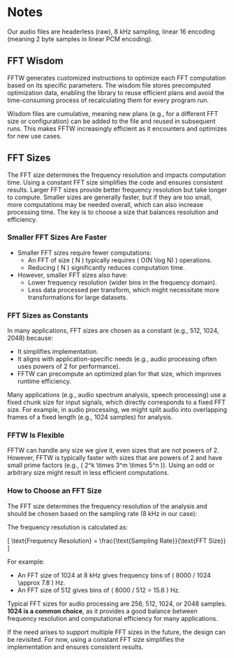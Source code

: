 # Notes

Our audio files are headerless (raw), 8 kHz sampling, linear 16 encoding (meaning 2 byte samples in linear PCM encoding).

## FFT Wisdom

FFTW generates customized instructions to optimize each FFT computation based on its specific parameters. The wisdom file stores precomputed optimization data, enabling the library to reuse efficient plans and avoid the time-consuming process of recalculating them for every program run.

Wisdom files are cumulative, meaning new plans (e.g., for a different FFT size or configuration) can be added to the file and reused in subsequent runs. This makes FFTW increasingly efficient as it encounters and optimizes for new use cases.

## FFT Sizes

The FFT size determines the frequency resolution and impacts computation time. Using a constant FFT size simplifies the code and ensures consistent results. Larger FFT sizes provide better frequency resolution but take longer to compute. Smaller sizes are generally faster, but if they are too small, more computations may be needed overall, which can also increase processing time. The key is to choose a size that balances resolution and efficiency.

### Smaller FFT Sizes Are Faster

- Smaller FFT sizes require fewer computations:
  - An FFT of size \( N \) typically requires \( O(N \log N) \) operations.
  - Reducing \( N \) significantly reduces computation time.
- However, smaller FFT sizes also have:
  - Lower frequency resolution (wider bins in the frequency domain).
  - Less data processed per transform, which might necessitate more transformations for large datasets.

### FFT Sizes as Constants

In many applications, FFT sizes are chosen as a constant (e.g., 512, 1024, 2048) because:

- It simplifies implementation.
- It aligns with application-specific needs (e.g., audio processing often uses powers of 2 for performance).
- FFTW can precompute an optimized plan for that size, which improves runtime efficiency.

Many applications (e.g., audio spectrum analysis, speech processing) use a fixed chunk size for input signals, which directly corresponds to a fixed FFT size. For example, in audio processing, we might split audio into overlapping frames of a fixed length (e.g., 1024 samples) for analysis.

### FFTW Is Flexible

FFTW can handle any size we give it, even sizes that are not powers of 2. However, FFTW is typically faster with sizes that are powers of 2 and have small prime factors (e.g., \( 2^k \times 3^m \times 5^n \)). Using an odd or arbitrary size might result in less efficient computations.

### How to Choose an FFT Size

The FFT size determines the frequency resolution of the analysis and should be chosen based on the sampling rate (8 kHz in our case):

The frequency resolution is calculated as:

\[
\text{Frequency Resolution} = \frac{\text{Sampling Rate}}{\text{FFT Size}}
\]

For example:
- An FFT size of 1024 at 8 kHz gives frequency bins of \( 8000 / 1024 \approx 7.8 \) Hz.
- An FFT size of 512 gives bins of \( 8000 / 512 = 15.6 \) Hz.

Typical FFT sizes for audio processing are 256, 512, 1024, or 2048 samples. **1024 is a common choice**, as it provides a good balance between frequency resolution and computational efficiency for many applications.

If the need arises to support multiple FFT sizes in the future, the design can be revisited. For now, using a constant FFT size simplifies the implementation and ensures consistent results.
